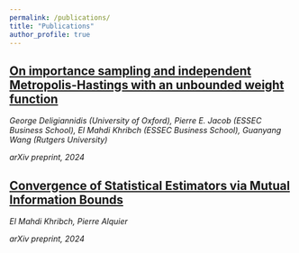 ```yaml
---
permalink: /publications/
title: "Publications"
author_profile: true
---
```


[On importance sampling and independent Metropolis-Hastings with an unbounded weight function](https://arxiv.org/abs/2411.09514)
------
<address>
George Deligiannidis (University of Oxford), Pierre E. Jacob (ESSEC Business School), El Mahdi Khribch (ESSEC Business School), Guanyang Wang (Rutgers University)

arXiv preprint, 2024
</address>

[Convergence of Statistical Estimators via Mutual Information Bounds](https://arxiv.org/abs/2412.18539)
------
<address>
El Mahdi Khribch, Pierre Alquier

arXiv preprint, 2024
</address>
